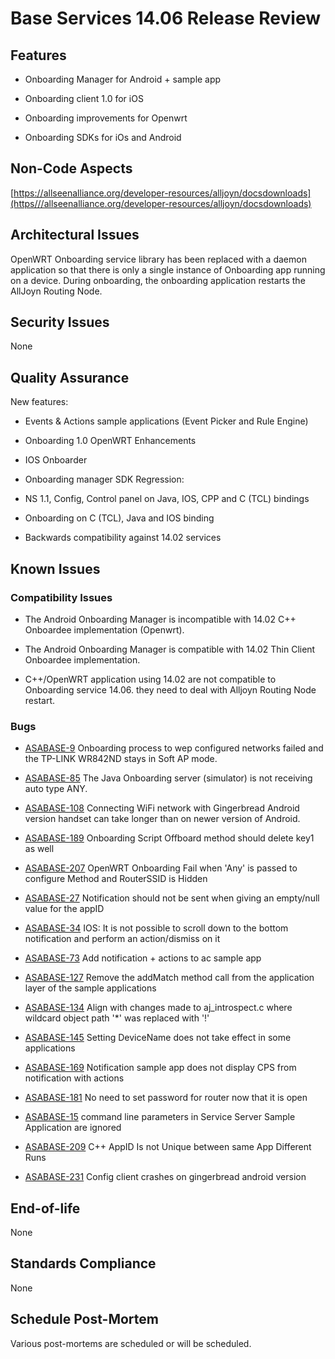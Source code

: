 # Base Services 14.06 Release Review


## Features

*  Onboarding Manager for Android + sample app

*  Onboarding client 1.0 for iOS

*  Onboarding improvements for Openwrt

*  Onboarding SDKs for iOs and Android

## Non-Code Aspects

[https://allseenalliance.org/developer-resources/alljoyn/docsdownloads](https///allseenalliance.org/developer-resources/alljoyn/docsdownloads)

## Architectural Issues

OpenWRT Onboarding service library has been replaced with a daemon application so that there is only a single instance of Onboarding app running on a device. During onboarding, the onboarding application restarts the AllJoyn Routing Node.
## Security Issues

None

## Quality Assurance

New features:

*  Events & Actions sample applications (Event Picker and Rule Engine)

*  Onboarding 1.0 OpenWRT Enhancements

*  IOS Onboarder

*  Onboarding manager SDK
Regression:

*  NS 1.1, Config, Control panel on Java, IOS, CPP and C (TCL) bindings

*  Onboarding on C (TCL), Java and IOS binding

*  Backwards compatibility against 14.02 services


## Known Issues

### Compatibility Issues


*  The Android Onboarding Manager is incompatible with 14.02 C++ Onboardee implementation (Openwrt). 

*  The Android Onboarding Manager is compatible with 14.02 Thin Client Onboardee implementation. 

*  C++/OpenWRT application using 14.02 are not compatible to Onboarding service 14.06. they need to deal with Alljoyn Routing Node restart.

### Bugs

*  [ASABASE-9](https///jira.allseenalliance.org/browse/ASABASE-9) Onboarding process to wep configured networks failed and the TP-LINK WR842ND stays in Soft AP mode.

*  [ASABASE-85](https///jira.allseenalliance.org/browse/ASABASE-85) The Java Onboarding server (simulator) is not receiving auto type ANY. 

*  [ASABASE-108](https///jira.allseenalliance.org/browse/ASABASE-108) Connecting WiFi network with Gingerbread Android version handset can take longer than on newer version of Android.

*  [ASABASE-189](https///jira.allseenalliance.org/browse/ASABASE-189) Onboarding Script Offboard method should delete key1 as well 

*  [ASABASE-207](https///jira.allseenalliance.org/browse/ASABASE-207) OpenWRT Onboarding Fail when 'Any' is passed to configure Method and RouterSSID is Hidden

*  [ASABASE-27](https///jira.allseenalliance.org/browse/ASABASE-27) Notification should not be sent when giving an empty/null value for the appID 

*  [ASABASE-34](https///jira.allseenalliance.org/browse/ASABASE-34) IOS: It is not possible to scroll down to the bottom notification and perform an action/dismiss on it 

*  [ASABASE-73](https///jira.allseenalliance.org/browse/ASABASE-73) Add notification + actions to ac sample app

*  [ASABASE-127](https///jira.allseenalliance.org/browse/ASABASE-127) Remove the addMatch method call from the application layer of the sample applications 

*  [ASABASE-134](https///jira.allseenalliance.org/browse/ASABASE-134) Align with changes made to aj_introspect.c where wildcard object path '*' was replaced with '!' 

*  [ASABASE-145](https///jira.allseenalliance.org/browse/ASABASE-145) Setting DeviceName does not take effect in some applications 

*  [ASABASE-169](https///jira.allseenalliance.org/browse/ASABASE-169) Notification sample app does not display CPS from notification with actions 

*  [ASABASE-181](https///jira.allseenalliance.org/browse/ASABASE-181) No need to set password for router now that it is open 

*  [ASABASE-15](https///jira.allseenalliance.org/browse/ASABASE-15) command line parameters in Service Server Sample Application are ignored 

*  [ASABASE-209](https///jira.allseenalliance.org/browse/ASABASE-209) C++ AppID Is not Unique between same App Different Runs

*  [ASABASE-231](https///jira.allseenalliance.org/browse/ASABASE-231) Config client crashes on gingerbread android version
## End-of-life

None
## Standards Compliance

None
## Schedule Post-Mortem

Various post-mortems are scheduled or will be scheduled.


